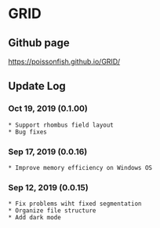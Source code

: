 # GRID

## Github page

https://poissonfish.github.io/GRID/

## Update Log

### Oct 19, 2019 (0.1.00)
    * Support rhombus field layout
    * Bug fixes

### Sep 17, 2019 (0.0.16)
    * Improve memory efficiency on Windows OS

### Sep 12, 2019 (0.0.15)
    * Fix problems wiht fixed segmentation
    * Organize file structure
    * Add dark mode

